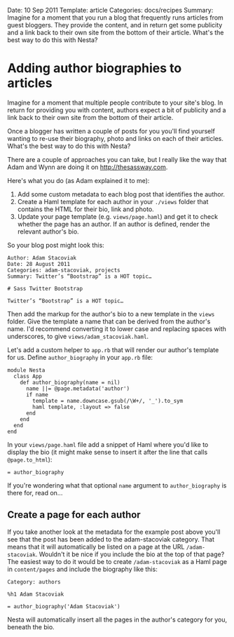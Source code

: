 Date: 10 Sep 2011
Template: article
Categories: docs/recipes
Summary: Imagine for a moment that you run a blog that frequently runs articles from guest bloggers. They provide the content, and in return get some publicity and a link back to their own site from the bottom of their article. What's the best way to do this with Nesta?

# Adding author biographies to articles

Imagine for a moment that multiple people contribute to your site's
blog. In return for providing you with content, authors expect a bit of
publicity and a link back to their own site from the bottom of their
article.

Once a blogger has written a couple of posts for you you'll find
yourself wanting to re-use their biography, photo and links on each of
their articles. What's the best way to do this with Nesta?

There are a couple of approaches you can take, but I really like the way
that Adam and Wynn are doing it on <http://thesassway.com>.

Here's what you do (as Adam explained it to me):

1. Add some custom metadata to each blog post that identifies the
   author.
2. Create a Haml template for each author in your `./views` folder that
   contains the HTML for their bio, link and photo.
3. Update your page template (e.g. `views/page.haml`) and get it to
   check whether the page has an author. If an author is defined, render
   the relevant author's bio.

So your blog post might look this:

    Author: Adam Stacoviak
    Date: 28 August 2011
    Categories: adam-stacoviak, projects
    Summary: Twitter’s “Bootstrap” is a HOT topic…

    # Sass Twitter Bootstrap

    Twitter’s “Bootstrap” is a HOT topic…

Then add the markup for the author's bio to a new template in the `views`
folder. Give the template a name that can be derived from the author's
name. I'd recommend converting it to lower case and replacing spaces
with underscores, to give `views/adam_stacoviak.haml`.

Let's add a custom helper to `app.rb` that will render our author's
template for us. Define `author_biography` in your `app.rb` file:

    module Nesta
      class App
        def author_biography(name = nil)
          name ||= @page.metadata('author')
          if name
            template = name.downcase.gsub(/\W+/, '_').to_sym
            haml template, :layout => false
          end
        end
      end
    end

In your `views/page.haml` file add a snippet of Haml where you'd like to
display the bio (it might make sense to insert it after the line that
calls `@page.to_html`):

    = author_biography

If you're wondering what that optional `name` argument to
`author_biography` is there for, read on...

## Create a page for each author

If you take another look at the metadata for the example post above
you'll see that the post has been added to the adam-stacoviak category.
That means that it will automatically be listed on a page at the URL
`/adam-stacoviak`. Wouldn't it be nice if you include the bio at the top
of that page? The easiest way to do it would be to create
`/adam-stacoviak` as a Haml page in `content/pages` and include the
biography like this:

    Category: authors

    %h1 Adam Stacoviak

    = author_biography('Adam Stacoviak')

Nesta will automatically insert all the pages in the author's category
for you, beneath the bio.
